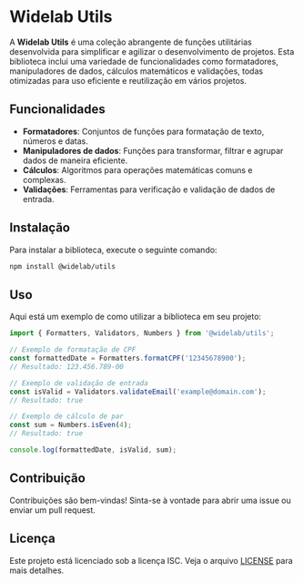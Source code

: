 # Widelab Utils

A **Widelab Utils** é uma coleção abrangente de funções utilitárias desenvolvida para simplificar e agilizar o desenvolvimento de projetos. Esta biblioteca inclui uma variedade de funcionalidades como formatadores, manipuladores de dados, cálculos matemáticos e validações, todas otimizadas para uso eficiente e reutilização em vários projetos.

## Funcionalidades

- **Formatadores**: Conjuntos de funções para formatação de texto, números e datas.
- **Manipuladores de dados**: Funções para transformar, filtrar e agrupar dados de maneira eficiente.
- **Cálculos**: Algoritmos para operações matemáticas comuns e complexas.
- **Validações**: Ferramentas para verificação e validação de dados de entrada.

## Instalação

Para instalar a biblioteca, execute o seguinte comando:

```bash
npm install @widelab/utils
```

## Uso

Aqui está um exemplo de como utilizar a biblioteca em seu projeto:

```typescript
import { Formatters, Validators, Numbers } from '@widelab/utils';

// Exemplo de formatação de CPF
const formattedDate = Formatters.formatCPF('12345678900');
// Resultado: 123.456.789-00

// Exemplo de validação de entrada
const isValid = Validators.validateEmail('example@domain.com');
// Resultado: true

// Exemplo de cálculo de par
const sum = Numbers.isEven(4);
// Resultado: true

console.log(formattedDate, isValid, sum);
```

## Contribuição

Contribuições são bem-vindas! Sinta-se à vontade para abrir uma issue ou enviar um pull request.

## Licença

Este projeto está licenciado sob a licença ISC. Veja o arquivo [LICENSE](./LICENSE) para mais detalhes.
